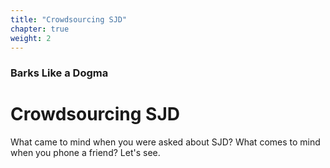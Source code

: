 ```yaml
---
title: "Crowdsourcing SJD"
chapter: true
weight: 2
---
```

### Barks Like a Dogma
# Crowdsourcing SJD

What came to mind when you were asked about SJD? What comes to mind when you phone a friend? Let's see.
